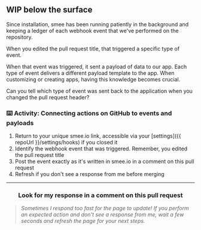 ## WIP below the surface

Since installation, smee has been running patiently in the background and keeping a ledger of each webhook event that we've performed on the repository.

When you edited the pull request title, that triggered a specific type of event.

When that event was triggered, it sent a payload of data to our app. Each type of event delivers a different payload template to the app. When customizing or creating apps, having this knowledge becomes crucial.

Can you tell which type of event was sent back to the application when you changed the pull request header?


### :keyboard: Activity: Connecting actions on GitHub to events and payloads

1. Return to your unique smee.io link, accessible via your [settings]({{ repoUrl }}/settings/hooks) if you closed it
1. Identify the webhook event that was triggered. Remember, you edited the pull request title
1. Post the event exactly as it's written in smee.io in a comment on this pull request
1. Refresh if you don't see a response from me before merging

<hr>
<h3 align="center">Look for my response in a comment on this pull request</h3>

> _Sometimes I respond too fast for the page to update! If you perform an expected action and don't see a response from me, wait a few seconds and refresh the page for your next steps._
